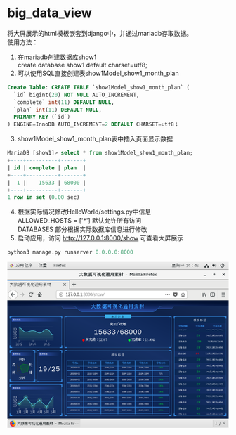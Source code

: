 # big_data_view
将大屏展示的html模板嵌套到django中，并通过mariadb存取数据。
<br>
使用方法：<br>
1. 在mariadb创建数据库show1 <br>
create database show1 default charset=utf8; <br>
2. 可以使用SQL直接创建表show1Model_show1_month_plan <br>
```sql
Create Table: CREATE TABLE `show1Model_show1_month_plan` ( 
  `id` bigint(20) NOT NULL AUTO_INCREMENT,
  `complete` int(11) DEFAULT NULL,
  `plan` int(11) DEFAULT NULL,
  PRIMARY KEY (`id`)
) ENGINE=InnoDB AUTO_INCREMENT=2 DEFAULT CHARSET=utf8；
```
3. show1Model_show1_month_plan表中插入页面显示数据 <br>
```sql
MariaDB [show1]> select * from show1Model_show1_month_plan;
+----+----------+-------+
| id | complete | plan  |
+----+----------+-------+
|  1 |    15633 | 68000 |
+----+----------+-------+
1 row in set (0.00 sec)
```
4. 根据实际情况修改HelloWorld/settings.py中信息 <br>
ALLOWED_HOSTS = ['\*'] 默认允许所有访问 <br>
DATABASES 部分根据实际数据库信息进行修改 <br>
5. 启动应用，访问 http://127.0.0.1:8000/show 可查看大屏展示 <br>
```python
python3 manage.py runserver 0.0.0.0:8000
```
![Alt text](https://github.com/zsx0728/big_data_view/blob/main/static/images/20211011144634.png)

